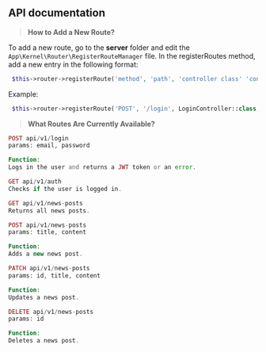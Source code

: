 ## API documentation

> **How to Add a New Route?**

To add a new route, go to the **server** folder and edit the `App\Kernel\Router\RegisterRouteManager` file. In the registerRoutes method, add a new entry in the following format:
```php
 $this->router->registerRoute('method', 'path', 'controller class' 'controller method');
```

Example:

```php
 $this->router->registerRoute('POST', '/login', LoginController::class, 'login');
```

> **What Routes Are Currently Available?**
>
```php
POST api/v1/login
params: email, password

Function:
Logs in the user and returns a JWT token or an error.

GET api/v1/auth
Checks if the user is logged in.

GET api/v1/news-posts
Returns all news posts.

POST api/v1/news-posts
params: title, content

Function:
Adds a new news post.

PATCH api/v1/news-posts
params: id, title, content

Function:
Updates a news post.

DELETE api/v1/news-posts
params: id

Function:
Deletes a news post.

```
